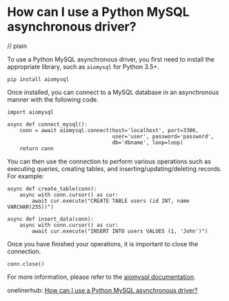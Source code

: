 # How can I use a Python MySQL asynchronous driver?
// plain

To use a Python MySQL asynchronous driver, you first need to install the appropriate library, such as `aiomysql` for Python 3.5+.

```
pip install aiomysql
```

Once installed, you can connect to a MySQL database in an asynchronous manner with the following code.

```
import aiomysql

async def connect_mysql():
    conn = await aiomysql.connect(host='localhost', port=3306,
                                  user='user', password='password',
                                  db='dbname', loop=loop)
    return conn
```

You can then use the connection to perform various operations such as executing queries, creating tables, and inserting/updating/deleting records. For example:

```
async def create_table(conn):
    async with conn.cursor() as cur:
        await cur.execute("CREATE TABLE users (id INT, name VARCHAR(255))")

async def insert_data(conn):
    async with conn.cursor() as cur:
        await cur.execute("INSERT INTO users VALUES (1, 'John')")
```

Once you have finished your operations, it is important to close the connection.

```
conn.close()
```

For more information, please refer to the [aiomysql documentation](https://aiomysql.readthedocs.io/en/latest/index.html).

onelinerhub: [How can I use a Python MySQL asynchronous driver?](https://onelinerhub.com/python-mysql/how-can-i-use-a-python-mysql-asynchronous-driver)